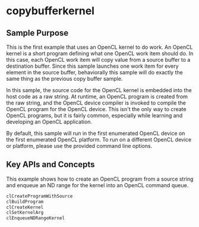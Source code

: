 # copybufferkernel

## Sample Purpose

This is the first example that uses an OpenCL kernel to do work.
An OpenCL kernel is a short program defining what one OpenCL work item should do.
In this case, each OpenCL work item will copy value from a source buffer to a destination buffer.
Since this sample launches one work item for every element in the source buffer, behaviorally this sample will do exactly the same thing as the previous copy buffer sample.

In this sample, the source code for the OpenCL kernel is embedded into the host code as a raw string.
At runtime, an OpenCL program is created from the raw string, and the OpenCL device compiler is invoked to compile the OpenCL program for the OpenCL device.
This isn't the only way to create OpenCL programs, but it is fairly common, especially while learning and developing an OpenCL application.

By default, this sample will run in the first enumerated OpenCL device on the first enumerated OpenCL platform.
To run on a different OpenCL device or platform, please use the provided command line options.

## Key APIs and Concepts

This example shows how to create an OpenCL program from a source string and enqueue an ND range for the kernel into an OpenCL command queue.


```c
clCreateProgramWithSource
clBuildProgram
clCreateKernel
clSetKernelArg
clEnqueueNDRangeKernel
```
